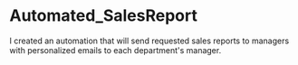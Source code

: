 # Automated_SalesReport
 I created an automation that will send requested sales reports to managers with personalized emails to each department's manager. 
